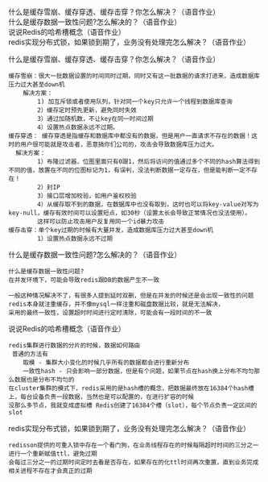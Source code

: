 什么是缓存雪崩、缓存穿透、缓存击穿？你怎么解决？（语音作业）<br>
什么是缓存数据一致性问题?怎么解决的？（语音作业）<br>
说说Redis的哈希槽概念（语音作业）<br>
redis实现分布式锁，如果锁到期了，业务没有处理完怎么解决？（语音作业）<br>

什么是缓存雪崩、缓存穿透、缓存击穿？你怎么解决？（语音作业）<br>

```text
缓存雪崩：很大一批数据设置的时间同时过期，同时又有这一批数据的请求打进来，造成数据库压力过大甚至down机
    解决方案：
        1) 加互斥锁或者使用队列，针对同一个key只允许一个线程到数据库查询
        2）缓存定时预先更新，避免同时失效
        3）通过加随机数，不让key在同一时间过期
        4）设置热点数据永远不过期。
缓存穿透： 缓存穿透是指缓存和数据库中都没有的数据，但是用户一直请求不存在的数据！这时的用户很可能就是攻击者，恶意搞你们公司的，攻击会导致数据库压力过大。
  解决方案：
        1）布隆过滤器，位图里面只有0跟1，然后将访问的值通过多个不同的hash算法得到不同的值，放置在不同的位图标记为1，有误判，没法判断数据一定存在，但是能判断一定不存在！
        2）封IP
        3）接口层增加校验，如用户鉴权校验
        4）从缓存取不到的数据，在数据库中也没有取到，这时也可以将key-value对写为key-null，缓存有效时间可以设置短点，如30秒（设置太长会导致正常情况也没法使用）。
        这样可以防止攻击用户反复用同一个id暴力攻击
缓存击穿：单个key过期的时候有大量并发，造成数据库压力过大甚至down机
        1）设置热点数据永远不过期

```

什么是缓存数据一致性问题?怎么解决的？（语音作业）<br>

```text
什么是缓存数据一致性问题?
在并发环境下，可能会导致redis跟DB的数据产生不一致

一般这种情况解决不了，有很多人提到延时双删，但是在并发的时候还是会出现一致性的问题
redis本身就注重缓存，并不像mysql一样注重和磁盘数据比较，就是无法解决，
采用的最终一致性，设置超时时间进行定时清除，可能会有一段时间的不一致

```

说说Redis的哈希槽概念（语音作业）<br>

```text
redis集群进行数据的分片的时候，数据如何路由
 普通的方法有
    取模 - 集群大小变化的时候几乎所有的数据都会进行重新分布
    一致性hash - 只会影响一部分数据，但是有个问题，如果节点在hash换上分布不均匀那么数据也是分布不均匀的
在cluster集群的模式下，redis采用的是hash槽的概念，把数据最终放在16384个hash槽上，每台设备负责一段数据，当然也是可以配置的，在进行扩容的时候
没那么多节点，我就变成虚拟槽 Redis创建了16384个槽（slot），每个节点负责一定区间的slot
```

redis实现分布式锁，如果锁到期了，业务没有处理完怎么解决？（语音作业）<br>

```text
redisson提供的可重入锁中存在一个看门狗，在业务线程存在的时候每隔超时时间的三分之一进行一个重新赋值ttl，避免过期
会每过三分之一的过期时间定时去看是否存在，如果存在的化ttl时间再次重置，直到业务完成相关进程不存在才会真正的过期
```